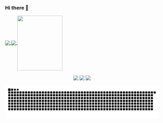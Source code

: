 ### Hi there 👋

<div>
  <a href="https://github.com/LiraNick">
  <img height="180em"   align="center" src="https://github-readme-stats.vercel.app/api?username=LiraNick&show_icons=true&theme=jolly&include_all_commits=true&count_private=true"/>
  <img height="180em"  align="center" src="https://github-readme-stats.vercel.app/api/top-langs/?username=LiraNick&&layout=compact&hide=shell&theme=jolly"/>

  <img align="center" width="148" height="180" src="https://media1.tenor.com/images/68e8337fb4eb7e40645d832c64762a8b/tenor.gif?itemid=19443613">
</div>
 <br>
<div  align="center"> 
  <a href="https://https://www.youtube.com/channel/UC1igPKojhlt640m6iQH-E2g" target="_blank"><img src="https://img.shields.io/badge/-Youtube-%23EA4335?style=for-the-badge&logo=youtube&logoColor=white" target="_blank"></a>
  <a href="https://https://www.instagram.com/lira_sk8/" target="_blank"><img src="https://img.shields.io/badge/-Instagram-%23E4405F?style=for-the-badge&logo=instagram&logoColor=white" target="_blank"></a>
  <a href="https://www.linkedin.com/in/nicolas-galiano-50491320b/" target="_blank"><img src="https://img.shields.io/badge/-LinkedIn-%230077B5?style=for-the-badge&logo=linkedin&logoColor=white" target="_blank"></a> 
 
![Snake animation](https://github.com/LiraNick/LiraNick/blob/output/github-contribution-grid-snake.svg)
  
</div>
 
